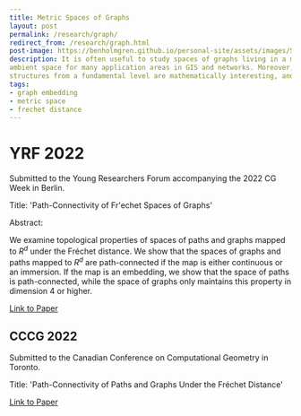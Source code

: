 ```yaml
---
title: Metric Spaces of Graphs
layout: post
permalink: /research/graph/
redirect_from: /research/graph.html
post-image: https://benholmgren.github.io/personal-site/assets/images/SamplePost.png
description: It is often useful to study spaces of graphs living in a metric
ambient space for many application areas in GIS and networks. Moreover, these
structures from a fundamental level are mathematically interesting, and not necessarily rigorously understood.
tags:
- graph embedding
- metric space
- frechet distance
---
```


# YRF 2022

Submitted to the Young Researchers Forum accompanying the 2022 CG Week in Berlin.

Title: 'Path-Connectivity of Fr\'echet Spaces of Graphs'

Abstract: 

We examine topological properties of spaces of paths and graphs mapped to $R^d$ under the Fréchet distance. 
We show that the spaces of graphs and paths mapped to $R^d$ are path-connected if the map is either 
continuous or an immersion. If the map is an embedding, we show that the space of paths is path-connected, while the space of graphs only maintains this property in dimension 4 or higher.

[Link to Paper](../../assets/yrf2022.pdf)

## CCCG 2022

Submitted to the Canadian Conference on Computational Geometry in Toronto.

Title: 'Path-Connectivity of Paths and Graphs Under the Fréchet Distance'

[Link to Paper](../../assets/cccg2022.pdf)

